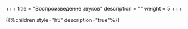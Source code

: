+++
title = "Воспроизведение звуков"
description = ""
weight = 5
+++

{{%children style="h5" description="true"%}}
